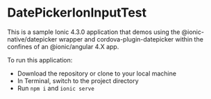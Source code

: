 # DatePickerIonInputTest

This is a sample Ionic 4.3.0 application that demos using the @ionic-native/datepicker wrapper and cordova-plugin-datepicker within the confines of an @ionic/angular 4.X app.

To run this application:

- Download the repository or clone to your local machine
- In Terminal, switch to the project directory
- Run `npm i` and `ionic serve`
